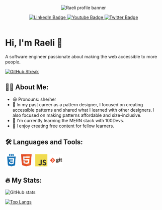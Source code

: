 <div id="header" align="center">
 
 ![Raeli profile banner](https://user-images.githubusercontent.com/26192879/192191826-27eeef23-a5ac-4a44-9d54-dca8e1df4c20.gif)
<div id="badges">
  <a href="https://www.linkedin.com/in/raelimasina">
    <img src="https://img.shields.io/badge/LinkedIn-blue?style=for-the-badge&logo=linkedin&logoColor=white" alt="LinkedIn Badge"/>
  </a>
  <a href="https://www.youtube.com/channel/UC1ePEKcxruxoXJXzqkNB-sg">
    <img src="https://img.shields.io/badge/YouTube-red?style=for-the-badge&logo=youtube&logoColor=white" alt="Youtube Badge"/>
  </a>
  <a href="https://www.twitter.com/raelimasina">
    <img src="https://img.shields.io/badge/Twitter-blue?style=for-the-badge&logo=twitter&logoColor=white" alt="Twitter Badge"/>
  </a>
</div>
<img src="https://komarev.com/ghpvc/?username=raelimasina&style=flat-square&color=blue" alt=""/>
</div>

# Hi, I'm Raeli :wave:
A software engineer passionate about making the web accessible to more people.

[![GitHub Streak](http://github-readme-streak-stats.herokuapp.com?user=raelimasina&theme=highcontrast&background=000000)](https://git.io/streak-stats)


## :woman_technologist: About Me:


- :smiley: Pronouns: she/her
- :yarn: In my past career as a pattern designer, I focused on creating accessible patterns and shared what I learned with other designers. I also focused on making patterns affordable and size-inclusive.
- 🌱  I'm currently learning the MERN stack with 100Devs.
- :movie_camera: I enjoy creating free content for fellow learners.

## :hammer_and_wrench: Languages and Tools:
<div>
  <img src="https://github.com/devicons/devicon/blob/master/icons/css3/css3-plain-wordmark.svg"  title="CSS3" alt="CSS" width="40" height="40"/>&nbsp;
  <img src="https://github.com/devicons/devicon/blob/master/icons/html5/html5-original.svg" title="HTML5" alt="HTML" width="40" height="40"/>&nbsp;
  <img src="https://github.com/devicons/devicon/blob/master/icons/javascript/javascript-original.svg" title="JavaScript" alt="JavaScript" width="40" height="40"/>&nbsp;
  <img src="https://github.com/devicons/devicon/blob/master/icons/git/git-original-wordmark.svg" title="Git" **alt="Git" width="40" height="40"/>
</div>


## :fire: My Stats:
![GitHub stats](https://github-readme-stats.vercel.app/api?username=raelimasina&theme=highcontrast&show_icons=true)

[![Top Langs](https://github-readme-stats.vercel.app/api/top-langs/?username=raelimasina&theme=highcontrast)](https://github.com/anuraghazra/github-readme-stats)
